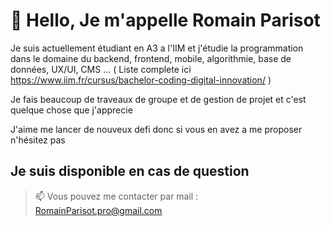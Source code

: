    # 👋 Hello, Je m'appelle Romain Parisot

Je suis actuellement étudiant en A3 a l'IIM et j'étudie la programmation dans le domaine du backend, frontend, mobile, algorithmie, base de données, UX/UI, CMS ... ( Liste complete ici https://www.iim.fr/cursus/bachelor-coding-digital-innovation/ )

Je fais beaucoup de traveaux de groupe et de gestion de projet et c'est quelque chose que j'apprecie

J'aime me lancer de nouveux defi donc si vous en avez a me proposer n'hésitez pas

## Je suis disponible en cas de question 

> 📫 Vous pouvez me contacter par mail : RomainParisot.pro@gmail.com 

